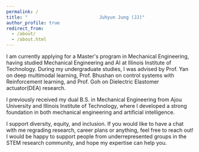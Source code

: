 ```yaml
---
permalink: /
title: "⠀⠀⠀⠀⠀⠀⠀⠀⠀⠀⠀⠀⠀⠀⠀⠀⠀⠀⠀⠀⠀⠀Juhyun Jung (JJ)"
author_profile: true
redirect_from: 
  - /about/
  - /about.html
---
```


I am currently applying for a Master's program in Mechanical Engineering, having studied Mechanical Engineering and AI at Illinois Institute of Technology. During my undergraduate studies, I was advised by Prof. Yan on deep multimodal learning, Prof. Bhushan on control systems with Reinforcement learning, and Prof. Goh on Dielectric Elastomer actuator(DEA) research.

I previously received my dual B.S. in Mechanical Engineering from Ajou University and Illinois Institute of Technology, where I developed a strong foundation in both mechanical engineering and artificial intelligence.

I support diversity, equity, and inclusion. If you would like to have a chat with me regrading research, career plans or anything, feel free to reach out! I would be happy to support people from underrepresented groups in the STEM research community, and hope my expertise can help you.





